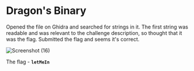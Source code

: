 # Dragon's Binary

Opened the file on Ghidra and searched for strings in it. The first string was readable and was relevant to the challenge description, so thought that it was the flag. Submitted the flag and seems it's correct.

![Screenshot (16)](https://github.com/Wixter07/KnightCTF-2024/assets/150792650/35dbd15f-12c8-4c52-b681-ee0f0694b7fd)

The flag - **`letMeIn`**

